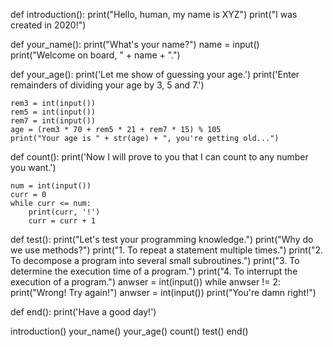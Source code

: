 def introduction():
    print("Hello, human, my name is XYZ")
    print("I was created in 2020!")


def your_name():
    print("What's your name?")
    name = input()
    print("Welcome on board, " + name + ".")


def your_age():
    print('Let me show of guessing your age.')
    print('Enter remainders of dividing your age by 3, 5 and 7.')

    rem3 = int(input())
    rem5 = int(input())
    rem7 = int(input())
    age = (rem3 * 70 + rem5 * 21 + rem7 * 15) % 105
    print("Your age is " + str(age) + ", you're getting old...")


def count():
    print('Now I will prove to you that I can count to any number you want.')

    num = int(input())
    curr = 0
    while curr <= num:
        print(curr, '!')
        curr = curr + 1


def test():
    print("Let's test your programming knowledge.")
    print("Why do we use methods?")
    print("1. To repeat a statement multiple times.")
    print("2. To decompose a program into several small subroutines.")
    print("3. To determine the execution time of a program.")
    print("4. To interrupt the execution of a program.")
    anwser = int(input())
    while anwser != 2:
        print("Wrong! Try again!")
        anwser = int(input())
    print("You're damn right!")


def end():
    print('Have a good day!')


introduction()
your_name()
your_age()
count()
test()
end()
